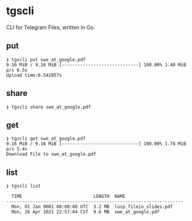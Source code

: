 # tgscli

CLI for Telegram Files, written in Go.

## put
```
❯ tgscli put swe_at_google.pdf
9.16 MiB / 9.16 MiB [-----------------------------] 100.00% 1.40 MiB p/s 6.5s
Upload time:6.542857s
```

## share
```
❯ tgscli share swe_at_google.pdf
```

## get

```
❯ tgscli get swe_at_google.pdf
9.16 MiB / 9.16 MiB [-----------------------------] 100.00% 1.78 MiB p/s 5.4s
Download File to swe_at_google.pdf
```

## list
```
❯ tgscli list

  TIME                           LENGTH  NAME
-------------------------------------------------------------------
  Mon, 01 Jan 0001 00:00:00 UTC  3.2 MB  lusp_fileio_slides.pdf
  Mon, 26 Apr 2021 22:57:04 CST  9.6 MB  swe_at_google.pdf
```